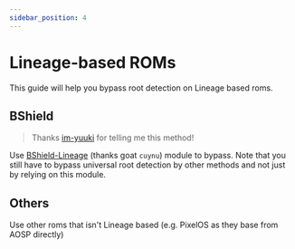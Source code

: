 ```yaml
---
sidebar_position: 4
---
```

# Lineage-based ROMs

This guide will help you bypass root detection on Lineage based roms.

## BShield

> Thanks [im-yuuki](https://github.com/im-yuuki) for telling me this method!

Use [BShield-Lineage](https://git.disroot.org/cuynu/bshield-lineage/releases) (thanks goat `cuynu`) module to bypass. Note that you still have to bypass universal root detection by other methods and not just by relying on this module.

## Others

Use other roms that isn't Lineage based (e.g. PixelOS as they base from AOSP directly)
